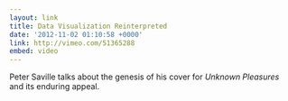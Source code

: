 ```yaml
---
layout: link
title: Data Visualization Reinterpreted
date: '2012-11-02 01:10:58 +0000'
link: http://vimeo.com/51365288
embed: video
---
```

Peter Saville talks about the genesis of his cover for <cite>Unknown Pleasures</cite> and its enduring appeal.